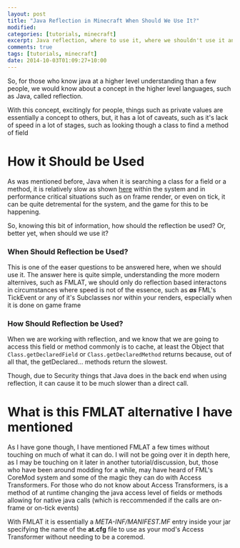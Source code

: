 ```yaml
---
layout: post
title: "Java Reflection in Minecraft When Should We Use It?"
modified:
categories: [tutorials, minecraft]
excerpt: Java reflection, where to use it, where we shouldn't use it and how to use it.
comments: true
tags: [tutorials, minecraft]
date: 2014-10-03T01:09:27+10:00
---
```


So, for those who know java at a higher level understanding than a few people, we would know about a concept in the higher level languages, such as Java, called reflection.

With this concept, excitingly for people, things such as private values are essentially a concept to others, but, it has a lot of caveats, such as it's lack of speed in a lot of stages, such as looking though a class to find a method of field

How it Should be Used
=====================
As was mentioned before, Java when it is searching a class for a field or a method, it is relatively slow as shown [here][cowtowncoder] within the system and in performance critical situations such as on frame render, or even on tick, it can be quite detremental for the system, and the game for this to be happening.

So, knowing this bit of information, how should the reflection be used? Or, better yet, when should we use it?

### When Should Reflection be Used?

This is one of the easer questions to be answered here, when we should use it. The answer here is quite simple, understanding the more modern alternives, such as FMLAT, we should only do reflection based interactons in circumstances where speed is not of the essence, such as __*as*__ FML's TickEvent or any of it's Subclasses nor within your renders, especially when it is done on game frame

### How Should Reflection be Used?

When we are working with reflection, and we know that we are going to access this field or method commonly is to cache, at least the Object that ``Class.getDeclaredField`` or ``Class.getDeclaredMethod`` returns because, out of all that, the getDeclared... methods return the slowest.

Though, due to Security things that Java does in the back end when using reflection, it can cause it to be much slower than a direct call.

What is this FMLAT alternative I have mentioned
===============================================

As I have gone though, I have mentioned FMLAT a few times without touching on much of what it can do. I will not be going over it in depth here, as I may be touching on it later in another tutorial/discussion, but, those who have been around modding for a while, may have heard of FML's CoreMod system and some of the magic they can do with Access Transformers. For those who do not know about Access Transformers, is a method of at runtime changing the java access level of fields or methods allowing for native java calls (which is reccommended if the calls are on-frame or on-tick events)

With FMLAT it is essentially a *META-INF/MANIFEST.MF* entry inside your jar specifying the name of the __at.cfg__ file to use as your mod's Access Transformer without needing to be a coremod.

[cowtowncoder]: http://www.cowtowncoder.com/blog/archives/2007/02/entry_32.html
